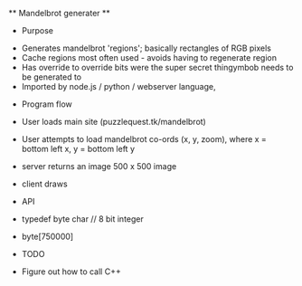** Mandelbrot generater **

* Purpose
- Generates mandelbrot 'regions'; basically rectangles of RGB pixels
- Cache regions most often used - avoids having to regenerate region
- Has override to override bits were the super secret thingymbob needs to be generated to
- Imported by node.js / python / webserver language, 

* Program flow
- User loads main site (puzzlequest.tk/mandelbrot)

- User attempts to load mandelbrot co-ords (x, y, zoom), where x = bottom left x, y = bottom left y
- server returns an image 500 x 500 image
- client draws 
	
* API
- typedef byte char // 8 bit integer

- byte[750000]

* TODO

- Figure out how to call C++ 